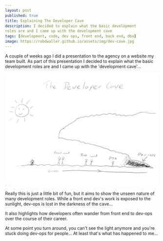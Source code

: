 ```yaml
---
layout: post
published: true
title: Explaining The Developer Cave
description: I decided to explain what the basic development
roles are and I came up with the development cave
tags: [development, code, dev ops, front end, back end, dba]
image: https://robdwaller.github.io/assets/img/dev-cave.jpg
---
```

A couple of weeks ago I did a presentation to the agency on a website my team
built. As part of this presentation I decided to explain what the basic development
roles are and I came up with the 'development cave'...

<img src="/assets/img/dev-cave.jpg" />

Really this is just a little bit of fun, but it aims to show the unseen nature of many development roles. While a front end dev's work is exposed to the sunlight, dev-ops is lost in the darkness of the cave...

It also highlights how developers often wander from front end to dev-ops over the course of their career. 

At some point you turn around, you can't see the light anymore and you're stuck doing dev-ops for people... At least that's what has happened to me...
